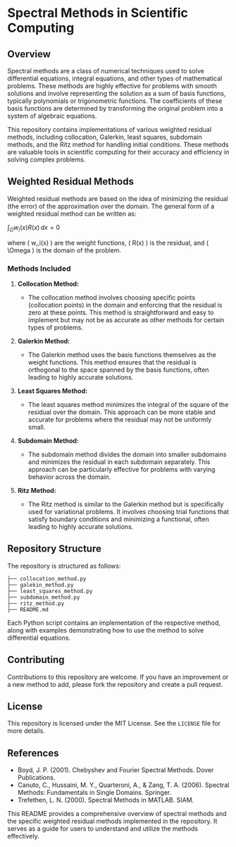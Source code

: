 # Spectral Methods in Scientific Computing

## Overview

Spectral methods are a class of numerical techniques used to solve differential equations, integral equations, and other types of mathematical problems. These methods are highly effective for problems with smooth solutions and involve representing the solution as a sum of basis functions, typically polynomials or trigonometric functions. The coefficients of these basis functions are determined by transforming the original problem into a system of algebraic equations.

This repository contains implementations of various weighted residual methods, including collocation, Galerkin, least squares, subdomain methods, and the Ritz method for handling initial conditions. These methods are valuable tools in scientific computing for their accuracy and efficiency in solving complex problems.

## Weighted Residual Methods

Weighted residual methods are based on the idea of minimizing the residual (the error) of the approximation over the domain. The general form of a weighted residual method can be written as:

$\int_{\Omega} w_i(x) R(x) \, dx = 0$

where \( w_i(x) \) are the weight functions, \( R(x) \) is the residual, and \( \Omega \) is the domain of the problem.

### Methods Included

1. **Collocation Method:**
   - The collocation method involves choosing specific points (collocation points) in the domain and enforcing that the residual is zero at these points. This method is straightforward and easy to implement but may not be as accurate as other methods for certain types of problems.

2. **Galerkin Method:**
   - The Galerkin method uses the basis functions themselves as the weight functions. This method ensures that the residual is orthogonal to the space spanned by the basis functions, often leading to highly accurate solutions.

3. **Least Squares Method:**
   - The least squares method minimizes the integral of the square of the residual over the domain. This approach can be more stable and accurate for problems where the residual may not be uniformly small.

4. **Subdomain Method:**
   - The subdomain method divides the domain into smaller subdomains and minimizes the residual in each subdomain separately. This approach can be particularly effective for problems with varying behavior across the domain.

5. **Ritz Method:**
   - The Ritz method is similar to the Galerkin method but is specifically used for variational problems. It involves choosing trial functions that satisfy boundary conditions and minimizing a functional, often leading to highly accurate solutions.

## Repository Structure

The repository is structured as follows:

```
├── collocation_method.py
├── galekin_method.py
├── least_squares_method.py
├── subdomain_method.py
├── ritz_method.py
├── README.md
```

Each Python script contains an implementation of the respective method, along with examples demonstrating how to use the method to solve differential equations.

## Contributing

Contributions to this repository are welcome. If you have an improvement or a new method to add, please fork the repository and create a pull request.

## License

This repository is licensed under the MIT License. See the `LICENSE` file for more details.

## References

- Boyd, J. P. (2001). Chebyshev and Fourier Spectral Methods. Dover Publications.
- Canuto, C., Hussaini, M. Y., Quarteroni, A., & Zang, T. A. (2006). Spectral Methods: Fundamentals in Single Domains. Springer.
- Trefethen, L. N. (2000). Spectral Methods in MATLAB. SIAM.

This README provides a comprehensive overview of spectral methods and the specific weighted residual methods implemented in the repository. It serves as a guide for users to understand and utilize the methods effectively.
